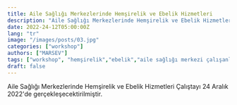 ```yaml
---
title: Aile Sağlığı Merkezlerinde Hemşirelik ve Ebelik Hizmetleri
description: "Aile Sağlığı Merkezlerinde Hemşirelik ve Ebelik Hizmetleri"
date: 2022-24-12T05:00:00Z
lang: "tr"
image: "/images/posts/03.jpg"
categories: ["workshop"]
authors: ["MARSEV"]
tags: ["workshop", "hemşirelik","ebelik","aile sağlığı merkezi çalışanları"]
draft: false
---
```


Aile Sağlığı Merkezlerinde Hemşirelik ve Ebelik Hizmetleri Çalıştayı 24 Aralık 2022'de gerçekleşecektirilmiştir.